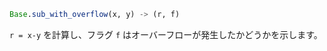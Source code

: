 ```julia
Base.sub_with_overflow(x, y) -> (r, f)
```

`r = x-y` を計算し、フラグ `f` はオーバーフローが発生したかどうかを示します。
